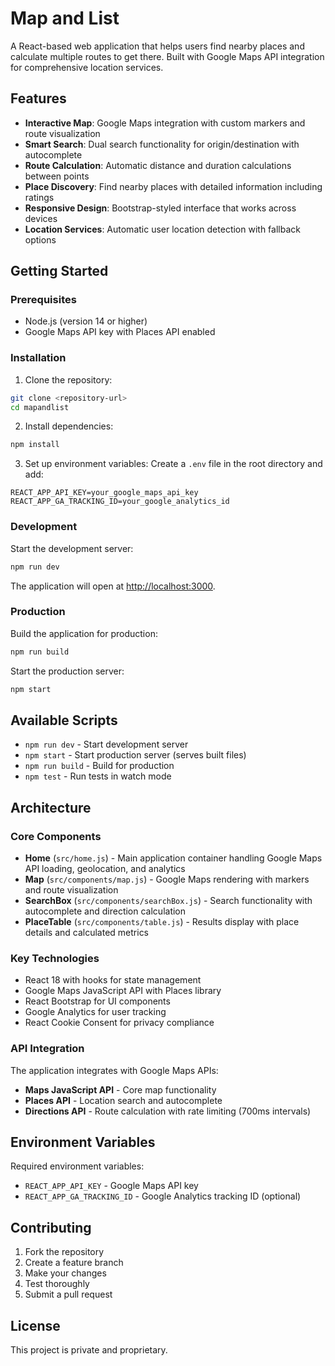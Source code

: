 # Map and List

A React-based web application that helps users find nearby places and calculate multiple routes to get there. Built with Google Maps API integration for comprehensive location services.

## Features

- **Interactive Map**: Google Maps integration with custom markers and route visualization
- **Smart Search**: Dual search functionality for origin/destination with autocomplete
- **Route Calculation**: Automatic distance and duration calculations between points
- **Place Discovery**: Find nearby places with detailed information including ratings
- **Responsive Design**: Bootstrap-styled interface that works across devices
- **Location Services**: Automatic user location detection with fallback options

## Getting Started

### Prerequisites

- Node.js (version 14 or higher)
- Google Maps API key with Places API enabled

### Installation

1. Clone the repository:
```bash
git clone <repository-url>
cd mapandlist
```

2. Install dependencies:
```bash
npm install
```

3. Set up environment variables:
Create a `.env` file in the root directory and add:
```
REACT_APP_API_KEY=your_google_maps_api_key
REACT_APP_GA_TRACKING_ID=your_google_analytics_id
```

### Development

Start the development server:
```bash
npm run dev
```

The application will open at [http://localhost:3000](http://localhost:3000).

### Production

Build the application for production:
```bash
npm run build
```

Start the production server:
```bash
npm start
```

## Available Scripts

- `npm run dev` - Start development server
- `npm start` - Start production server (serves built files)
- `npm run build` - Build for production
- `npm test` - Run tests in watch mode

## Architecture

### Core Components

- **Home** (`src/home.js`) - Main application container handling Google Maps API loading, geolocation, and analytics
- **Map** (`src/components/map.js`) - Google Maps rendering with markers and route visualization
- **SearchBox** (`src/components/searchBox.js`) - Search functionality with autocomplete and direction calculation
- **PlaceTable** (`src/components/table.js`) - Results display with place details and calculated metrics

### Key Technologies

- React 18 with hooks for state management
- Google Maps JavaScript API with Places library
- React Bootstrap for UI components
- Google Analytics for user tracking
- React Cookie Consent for privacy compliance

### API Integration

The application integrates with Google Maps APIs:
- **Maps JavaScript API** - Core map functionality
- **Places API** - Location search and autocomplete
- **Directions API** - Route calculation with rate limiting (700ms intervals)

## Environment Variables

Required environment variables:

- `REACT_APP_API_KEY` - Google Maps API key
- `REACT_APP_GA_TRACKING_ID` - Google Analytics tracking ID (optional)

## Contributing

1. Fork the repository
2. Create a feature branch
3. Make your changes
4. Test thoroughly
5. Submit a pull request

## License

This project is private and proprietary.